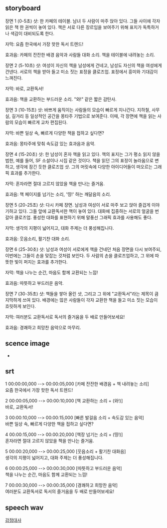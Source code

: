 ## storyboard

장면 1 (0-5초)
샷: 한 카페의 테이블. 남녀 두 사람이 마주 앉아 있다. 그들 사이에 각자 읽은 책 한 권씩이 놓여 있다. 책은 서로 다른 장르임을 보여주기 위해 표지가 독특하거나 색감이 대비되도록 한다.

자막: 요즘 한국에서 가장 핫한 독서 트렌드!

효과음: 카페의 잔잔한 배경 음악과 사람들 대화 소리. 책을 테이블에 내려놓는 소리.

장면 2 (5-10초)
샷: 여성이 자신의 책을 남성에게 건네고, 남성도 자신의 책을 여성에게 건넨다. 서로의 책을 받아 들고 미소 짓는 표정을 클로즈업. 표정에서 흥미와 기대감이 느껴진다.

자막: 바로, 교환독서!

효과음: 책을 교환하는 부드러운 소리. "와!" 같은 짧은 감탄사.

장면 3 (10-15초)
샷: 바쁘게 움직이는 사람들의 모습이 빠르게 지나간다. 지하철, 사무실, 길거리 등 일상적인 공간을 몽타주 기법으로 보여준다. 이때, 각 장면에 책을 읽는 사람의 모습이 빠르게 교차 편집된다.

자막: 바쁜 일상 속, 빠르게 다양한 책을 접하고 싶다면?

효과음: 몽타주에 맞춰 속도감 있는 효과음과 음악.

장면 4 (15-20초)
샷: 한 남성이 혼자 책을 읽고 있다. 책의 표지는 그가 평소 읽지 않을 법한, 예를 들어, SF 소설이나 시집 같은 것이다. 책을 읽던 그의 표정이 놀라움으로 변하고, 생각에 잠긴 듯한 클로즈업 샷. 그의 머릿속에 다양한 아이디어들이 떠오르는 그래픽 효과를 추가한다.

자막: 혼자라면 절대 고르지 않았을 책을 만나는 즐거움.

효과음: 책 페이지를 넘기는 소리, '띵!' 하는 깨달음의 소리.

장면 5 (20-25초)
샷: 다시 카페 장면. 남성과 여성이 서로 마주 보고 앉아 즐겁게 이야기하고 있다. 그들 앞에 교환독서한 책이 놓여 있다. 대화에 집중하는 서로의 얼굴을 번갈아 클로즈업. 풍성한 대화를 표현하기 위해 말풍선 그래픽 효과를 사용해도 좋다.

자막: 생각의 지평이 넓어지고, 대화 주제는 더 풍성해집니다.

효과음: 웃음소리, 활기찬 대화 소리.

장면 6 (25-30초)
샷: 남성과 여성이 서로에게 책을 건네던 처음 장면을 다시 보여주되, 이번에는 그들이 손을 맞잡는 것처럼 보인다. 두 사람의 손을 클로즈업하고, 그 위에 따뜻한 빛이 퍼지는 효과를 추가한다.

자막: 책을 나누는 순간, 마음도 함께 교환되는 느낌!

효과음: 따뜻하고 부드러운 음악.

장면 7 (30-35초)
샷: 책들을 쌓아 올린 샷, 그리고 그 위에 "교환독서"라는 제목이 큼지막하게 쓰여 있다. 배경에는 많은 사람들이 각자 교환한 책을 들고 미소 짓는 모습이 흐릿하게 보인다.

자막: 여러분도 교환독서로 독서의 즐거움을 두 배로 만들어보세요!

효과음: 경쾌하고 희망찬 음악으로 마무리.

## scence image
-

## srt
1
00:00:00,000 --> 00:00:05,000
[카페 잔잔한 배경음 + 책 내려놓는 소리]  
요즘 한국에서 가장 핫한 독서 트렌드!

2
00:00:05,000 --> 00:00:10,000
[책 교환하는 소리 + (와!)]  
바로, 교환독서!

3
00:00:10,000 --> 00:00:15,000
[빠른 발걸음 소리 + 속도감 있는 음악]  
바쁜 일상 속, 빠르게 다양한 책을 접하고 싶다면?

4
00:00:15,000 --> 00:00:20,000
[책장 넘기는 소리 + (띵!)]  
혼자라면 절대 고르지 않았을 책을 만나는 즐거움.

5
00:00:20,000 --> 00:00:25,000
[웃음소리 + 활기찬 대화음]  
생각의 지평이 넓어지고, 대화 주제는 더 풍성해집니다.

6
00:00:25,000 --> 00:00:30,000
[따뜻하고 부드러운 음악]  
책을 나누는 순간, 마음도 함께 교환되는 느낌!

7
00:00:30,000 --> 00:00:35,000
[경쾌하고 희망찬 음악]  
여러분도 교환독서로 독서의 즐거움을 두 배로 만들어보세요!

## speech wav
[감정대사](https://github.dev/oyeoyj/toylearn_AI_multimedias/blob/main/quests/30_speech.wav)
